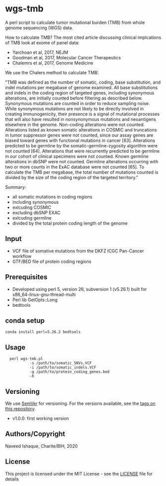 # wgs-tmb

A perl script to calculate tumor mutational burden (TMB) from whole genome sequencing (WGS) data. 

How to calculate TMB? The most cited article discussing clinical implcations of TMB look at exome of panel data:
 - Yarchoan et al, 2017, NEJM
 - Goodman et al, 2017, Molecular Cancer Therapeutics
 - Chalemrs et al, 2017, Genome Medicine

We use the Chalers method to calculate TMB:

"TMB was defined as the number of somatic, coding, base substitution, and indel mutations per megabase of genome examined. All base substitutions and indels in the coding region of 
targeted genes, including synonymous alterations, are initially counted before filtering as described below. Synonymous mutations are counted in order to reduce sampling noise. While 
synonymous mutations are not likely to be directly involved in creating immunogenicity, their presence is a signal of mutational processes that will also have resulted in nonsynonymous 
mutations and neoantigens elsewhere in the genome. Non-coding alterations were not counted. Alterations listed as known somatic alterations in COSMIC and truncations in tumor suppressor 
genes were not counted, since our assay genes are biased toward genes with functional mutations in cancer [63]. Alterations predicted to be germline by the somatic-germline-zygosity 
algorithm were not counted [64]. Alterations that were recurrently predicted to be germline in our cohort of clinical specimens were not counted. Known germline alterations in dbSNP 
were not counted. Germline alterations occurring with two or more counts in the ExAC database were not counted [65]. To calculate the TMB per megabase, the total number of mutations 
counted is divided by the size of the coding region of the targeted territory."

Summary:
 - all somatic mutations in coding regions
 - including synonymous
 - exlcuding COSMIC
 - excluding dbSNP EXAC
 - exlcuding germline
 - divided by the total protein coding length of the genome

## Input
 - VCF file of somative mutations from the DKFZ ICGC Pan-Cancer workflow
 - GTF/BED file of protein coding regions

## Prerequisites

- Developed using perl 5, version 26, subversion 1 (v5.26.1) built for x86_64-linux-gnu-thread-multi
- Perl lib GetOpts::Long
- bedtools

## conda setup

`conda install perl=5.26.2 bedtools`

## Usage

```
  perl wgs-tmb.pl
           -s /path/to/somatic_SNVs.VCF
           -i /path/to/somatic_indels.VCF
           -g /path/to/protein_coding_genes.bed
           -h 
```

## Versioning

We use [SemVer](http://semver.org/) for versioning. For the versions available, see the [tags on this repository](https://github.com/your/project/tags).

 - v1.0.0: first working version 

## Authors/Copyright

Naveed Ishaque, Charite/BIH, 2020

## License

This project is licensed under the MIT License - see the [LICENSE](LICENSE) file for details
